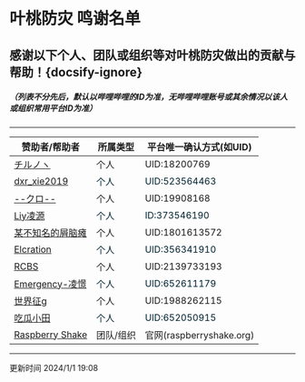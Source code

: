 # 叶桃防灾 鸣谢名单
## 感谢以下个人、团队或组织等对叶桃防灾做出的贡献与帮助！{docsify-ignore}

##### （列表不分先后，默认以哔哩哔哩的ID为准，无哔哩哔哩账号或其余情况以该人或组织常用平台ID为准）
------

| 赞助者/帮助者                                             | 所属类型  | 平台唯一确认方式(如UID)  |
| --------------------------------------------------------- | --------- | ------------------------ |
| [チルノヽ](https://space.bilibili.com/18200769)           | 个人      | UID:18200769             |
| [dxr_xie2019](https://space.bilibili.com/523564463)       | <font color="\#323232">个人</font>       | <font color="\#323232">UID:523564463 </font>            |
| [--クロ--](https://space.bilibili.com/19908168)           | 个人      | UID:19908168             |
| [Liy凌源](https://space.bilibili.com/373546190)           | <font color="\#323232">个人 </font>     | <font color="\#323232">ID:373546190</font>            |
| [某不知名的屑脑瘫](https://space.bilibili.com/1801613572) | 个人      | UID:1801613572           |
| [Elcration](https://space.bilibili.com/356341910)         | <font color="\#323232">个人      | <font color="\#323232">UID:356341910</font>             |
| [RCBS](https://space.bilibili.com/2139733193)             | 个人      | UID:2139733193           |
| [Emergency-凌憬](https://space.bilibili.com/652611179)    | <font color="\#323232">个人</font>      | <font color="\#323232">UID:652611179</font>            |
| [世界征g](https://space.bilibili.com/1988262115)          | 个人      | UID:1988262115           |
| [吃瓜小田](https://space.bilibili.com/652050915)          | <font color="\#323232">个人</font>      | <font color="\#323232">UID:652050915</font>            |
| [Raspberry Shake](https://raspberryshake.org)             | 团队/组织 | 官网(raspberryshake.org) |

------
更新时间 2024/1/1 19:08

